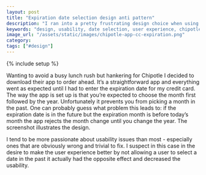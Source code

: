 ```yaml
---
layout: post
title: "Expiration date selection design anti pattern"
description: "I ran into a pretty frustrating design choice when using the Chipotle app earlier today."
keywords: "design, usability, date selection, user experience, chipotle app"
image_url: "/assets/static/images/chipotle-app-cc-expiration.png"
category:
tags: ["#design"]
---
```

{% include setup %}
<div class="right10">
<amp-img src="{{ IMG_PATH }}chipotle-app-cc-expiration.png" alt="Chipotle app credit card expiration" width="750" height="1334" layout="responsive"></amp-img>
</div>

Wanting to avoid a busy lunch rush but hankering for Chipotle I decided to download their app to order ahead. It’s a straightforward app and everything went as expected until I had to enter the expiration date for my credit card. The way the app is set up is that you’re expected to choose the month first followed by the year. Unfortunately it prevents you from picking a month in the past. One can probably guess what problem this leads to: if the expiration date is in the future but the expiration month is before today’s month the app rejects the month change until you change the year. The screenshot illustrates the design.

I tend to be more passionate about usability issues than most - especially ones that are obviously wrong and trivial to fix. I suspect in this case in the desire to make the user experience better by not allowing a user to select a date in the past it actually had the opposite effect and decreased the usability.
